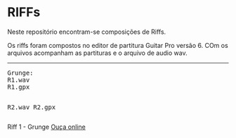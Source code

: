 # RIFFs
Neste repositório encontram-se composições de Riffs.

<p>Os riffs foram compostos no editor de partitura Guitar Pro versão 6. COm os arquivos acompanham as partituras e o arquivo de audio wav.</p>

<hr>
<pre>Grunge:
R1.wav
R1.gpx

R2.wav
R2.gpx
</pre>

Riff 1 - Grunge <a href="https://soundcloud.com/kcemal-kesabel">Ouça online</a>
